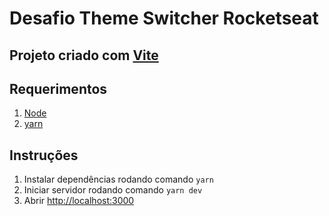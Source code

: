 # Desafio Theme Switcher Rocketseat

## Projeto criado com [Vite](https://vitejs.dev)

## Requerimentos

1. [Node](https://nodejs.org)
1. [yarn](https://yarnpkg.com/getting-started/install)

## Instruções

1. Instalar dependências rodando comando `yarn`
1. Iniciar servidor rodando comando `yarn dev`
1. Abrir [http://localhost:3000](http://localhost:3000)
